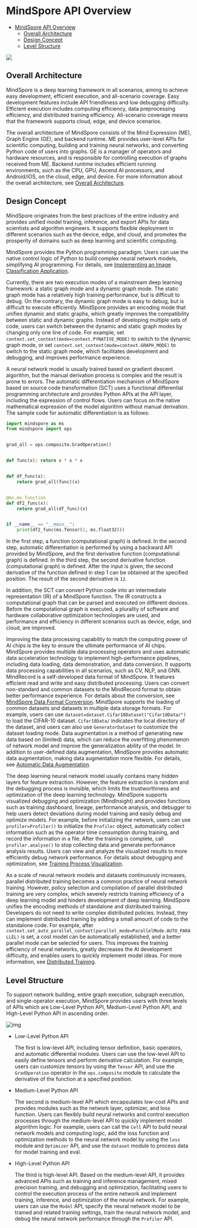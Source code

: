 # MindSpore API Overview

<!-- TOC -->

- [MindSpore API Overview](#mindspore-api-overview)
    - [Overall Architecture](#overall-architecture)
    - [Design Concept](#design-concept)
    - [Level Structure](#level-structure)

<!-- /TOC -->

<a href="https://gitee.com/mindspore/docs/blob/master/docs/programming_guide/source_en/api_structure.md" target="_blank"><img src="./_static/logo_source.png"></a>

## Overall Architecture

MindSpore is a deep learning framework in all scenarios, aiming to achieve easy development, efficient execution, and all-scenario coverage. Easy development features include API friendliness and low debugging difficulty. Efficient execution includes computing efficiency, data preprocessing efficiency, and distributed training efficiency. All-scenario coverage means that the framework supports cloud, edge, and device scenarios.

The overall architecture of MindSpore consists of the Mind Expression (ME), Graph Engine (GE), and backend runtime. ME provides user-level APIs for scientific computing, building and training neural networks, and converting Python code of users into graphs. GE is a manager of operators and hardware resources, and is responsible for controlling execution of graphs received from ME. Backend runtime includes efficient running environments, such as the CPU, GPU, Ascend AI processors, and Android/iOS, on the cloud, edge, and device. For more information about the overall architecture, see [Overall Architecture](https://www.mindspore.cn/doc/note/en/master/design/mindspore/architecture.html).

## Design Concept

MindSpore originates from the best practices of the entire industry and provides unified model training, inference, and export APIs for data scientists and algorithm engineers. It supports flexible deployment in different scenarios such as the device, edge, and cloud, and promotes the prosperity of domains such as deep learning and scientific computing.

MindSpore provides the Python programming paradigm. Users can use the native control logic of Python to build complex neural network models, simplifying AI programming. For details, see [Implementing an Image Classification Application](https://www.mindspore.cn/tutorial/training/en/master/quick_start/quick_start.html).

Currently, there are two execution modes of a mainstream deep learning framework: a static graph mode and a dynamic graph mode. The static graph mode has a relatively high training performance, but is difficult to debug. On the contrary, the dynamic graph mode is easy to debug, but is difficult to execute efficiently. MindSpore provides an encoding mode that unifies dynamic and static graphs, which greatly improves the compatibility between static and dynamic graphs. Instead of developing multiple sets of code, users can switch between the dynamic and static graph modes by changing only one line of code. For example, set `context.set_context(mode=context.PYNATIVE_MODE)` to switch to the dynamic graph mode, or set `context.set_context(mode=context.GRAPH_MODE)` to switch to the static graph mode, which facilitates development and debugging, and improves performance experience.

A neural network model is usually trained based on gradient descent algorithm, but the manual derivation process is complex and the result is prone to errors. The automatic differentiation mechanism of MindSpore based on source code transformation (SCT) uses a functional differential programming architecture and provides Python APIs at the API layer, including the expression of control flows. Users can focus on the native mathematical expression of the model algorithm without manual derivation. The sample code for automatic differentiation is as follows:

```python
import mindspore as ms
from mindspore import ops


grad_all = ops.composite.GradOperation()


def func(x): return x * x * x


def df_func(x):
    return grad_all(func)(x)


@ms.ms_function
def df2_func(x):
    return grad_all(df_func)(x)


if __name__ == "__main__":
    print(df2_func(ms.Tensor(2, ms.float32)))

```

In the first step, a function (computational graph) is defined. In the second step, automatic differentiation is performed by using a backward API provided by MindSpore, and the first derivative function (computational graph) is defined. In the third step, the second derivative function (computational graph) is defined. After the input is given, the second derivative of the function defined in step 1 can be obtained at the specified position. The result of the second derivative is `12`.

In addition, the SCT can convert Python code into an intermediate representation (IR) of a MindSpore function. The IR constructs a computational graph that can be parsed and executed on different devices. Before the computational graph is executed, a plurality of software and hardware collaborative optimization technologies are used, and performance and efficiency in different scenarios such as device, edge, and cloud, are improved.

Improving the data processing capability to match the computing power of AI chips is the key to ensure the ultimate performance of AI chips. MindSpore provides multiple data processing operators and uses automatic data acceleration technology to implement high-performance pipelines, including data loading, data demonstration, and data conversion. It supports data processing capabilities in all scenarios, such as CV, NLP, and GNN. MindRecord is a self-developed data format of MindSpore. It features efficient read and write and easy distributed processing. Users can convert non-standard and common datasets to the MindRecord format to obtain better performance experience. For details about the conversion, see [MindSpore Data Format Conversion](https://www.mindspore.cn/doc/programming_guide/en/master/dataset_conversion.html). MindSpore supports the loading of common datasets and datasets in multiple data storage formats. For example, users can use `dataset=dataset.Cifar10Dataset("Cifar10Data/")` to load the CIFAR-10 dataset. `Cifar10Data/` indicates the local directory of the dataset, and users can also use `GeneratorDataset` to customize the dataset loading mode. Data augmentation is a method of generating new data based on (limited) data, which can reduce the overfitting phenomenon of network model and improve the generalization ability of the model. In addition to user-defined data augmentation, MindSpore provides automatic data augmentation, making data augmentation more flexible. For details, see [Automatic Data Augmentation](https://www.mindspore.cn/doc/programming_guide/en/master/auto_augmentation.html).

The deep learning neural network model usually contains many hidden layers for feature extraction. However, the feature extraction is random and the debugging process is invisible, which limits the trustworthiness and optimization of the deep learning technology. MindSpore supports visualized debugging and optimization (MindInsight) and provides functions such as training dashboard, lineage, performance analysis, and debugger to help users detect deviations during model training and easily debug and optimize models. For example, before initializing the network, users can use `profiler=Profiler()` to initialize the `Profiler` object, automatically collect information such as the operator time consumption during training, and record the information in a file. After the training is complete, call `profiler.analyse()` to stop collecting data and generate performance analysis results. Users can view and analyze the visualized results to more efficiently debug network performance. For details about debugging and optimization, see [Training Process Visualization](https://www.mindspore.cn/tutorial/training/en/master/advanced_use/visualization_tutorials.html).

As a scale of neural network models and datasets continuously increases, parallel distributed training becomes a common practice of neural network training. However, policy selection and compilation of parallel distributed training are very complex, which severely restricts training efficiency of a deep learning model and hinders development of deep learning. MindSpore unifies the encoding methods of standalone and distributed training. Developers do not need to write complex distributed policies. Instead, they can implement distributed training by adding a small amount of code to the standalone code. For example, after `context.set_auto_parallel_context(parallel_mode=ParallelMode.AUTO_PARALLEL)` is set, a cost model can be automatically established, and a better parallel mode can be selected for users. This improves the training efficiency of neural networks, greatly decreases the AI development difficulty, and enables users to quickly implement model ideas. For more information, see [Distributed Training](https://www.mindspore.cn/tutorial/training/en/master/advanced_use/distributed_training_tutorials.html).

## Level Structure

To support network building, entire graph execution, subgraph execution, and single-operator execution, MindSpore provides users with three levels of APIs which are Low-Level Python API, Medium-Level Python API, and High-Level Python API in ascending order.

![img](./images/api_structure.png)

- Low-Level Python API

  The first is low-level API, including tensor definition, basic operators, and automatic differential modules. Users can use the low-level API to easily define tensors and perform derivative calculation. For example, users can customize tensors by using the `Tensor` API, and use the `GradOperation` operator in the `ops.composite` module to calculate the derivative of the function at a specified position.

- Medium-Level Python API

  The second is medium-level API which encapsulates low-cost APIs and provides modules such as the network layer, optimizer, and loss function. Users can flexibly build neural networks and control execution processes through the medium-level API to quickly implement model algorithm logic. For example, users can call the `Cell` API to build neural network models and computing logic, add the loss function and optimization methods to the neural network model by using the `loss` module and `Optimizer` API, and use the `dataset` module to process data for model training and eval.

- High-Level Python API

  The third is high-level API. Based on the medium-level API, it provides advanced APIs such as training and inference management, mixed precision training, and debugging and optimization, facilitating users to control the execution process of the entire network and implement training, inference, and optimization of the neural network. For example, users can use the `Model` API, specify the neural network model to be trained and related training settings, train the neural network model, and debug the neural network performance through the `Profiler` API.
